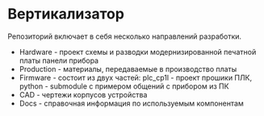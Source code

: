 # Вертикализатор

Репозиторий включает в себя несколько направлений разработки.
 - Hardware - проект схемы и разводки модернизированной печатной платы панели прибора
 - Production - материалы, передаваемые в производство платы
 - Firmware - состоит из двух частей: plc_cp1l - проект прошики ПЛК, python - submodule с примером общений с прибором из ПК
 - CAD - чертежи корпусов устройства
 - Docs - справочная информация по используемым компонентам
